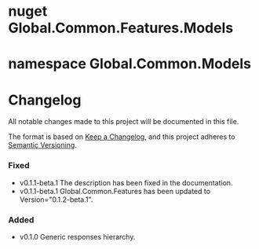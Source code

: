# nuget Global.Common.Features.Models

# namespace Global.Common.Models

# Changelog

All notable changes made to this project will be documented in this file.


The format is based on [Keep a Changelog](https://keepachangelog.com/en/1.1.0/),
and this project adheres to [Semantic Versioning](https://semver.org/spec/v2.0.0.html).

### Fixed
- v0.1.1-beta.1 The description has been fixed in the documentation.
- v0.1.1-beta.1 Global.Common.Features has been updated to Version="0.1.2-beta.1".

### Added
- v0.1.0 Generic responses hierarchy.